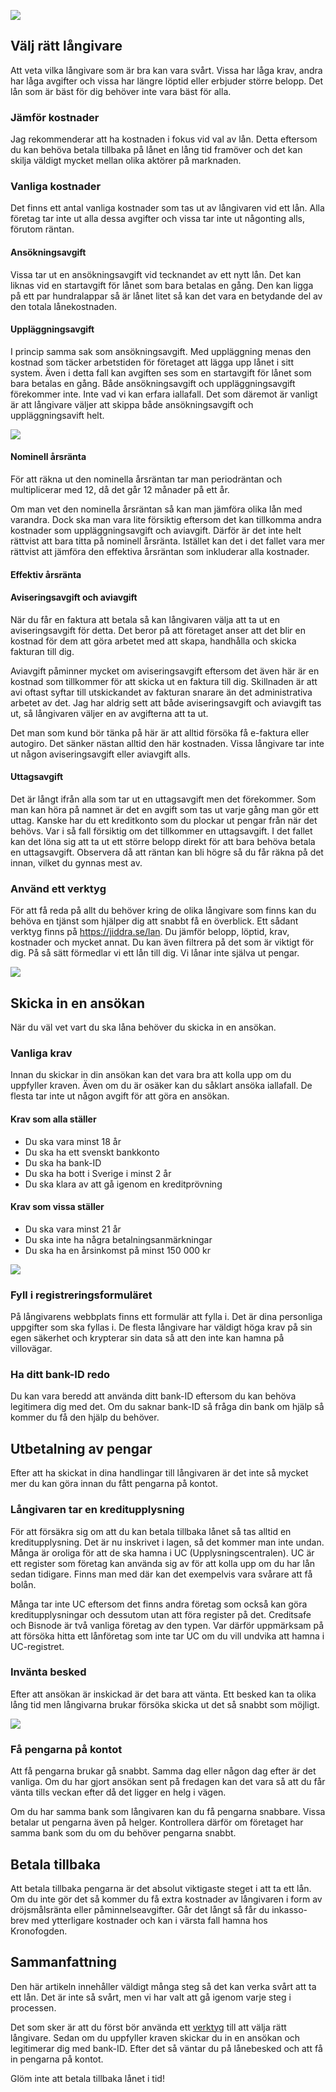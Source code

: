 ![](money-1005465_1920.jpg)

## Välj rätt långivare

Att veta vilka långivare som är bra kan vara svårt. Vissa har låga krav, andra har låga avgifter och vissa har längre löptid eller erbjuder större belopp. Det lån som är bäst för dig behöver inte vara bäst för alla.

### Jämför kostnader

Jag rekommenderar att ha kostnaden i fokus vid val av lån. Detta eftersom du kan behöva betala tillbaka på lånet en lång tid framöver och det kan skilja väldigt mycket mellan olika aktörer på marknaden.

### Vanliga kostnader

Det finns ett antal vanliga kostnader som tas ut av långivaren vid ett lån. Alla företag tar inte ut alla dessa avgifter och vissa tar inte ut någonting alls, förutom räntan.

#### Ansökningsavgift

Vissa tar ut en ansökningsavgift vid tecknandet av ett nytt lån. Det kan liknas vid en startavgift för lånet som bara betalas en gång. Den kan ligga på ett par hundralappar så är lånet litet så kan det vara en betydande del av den totala lånekostnaden.

#### Uppläggningsavgift

I princip samma sak som ansökningsavgift. Med uppläggning menas den kostnad som täcker arbetstiden för företaget att lägga upp lånet i sitt system. Även i detta fall kan avgiften ses som en startavgift för lånet som bara betalas en gång. Både ansökningsavgift och uppläggningsavgift förekommer inte. Inte vad vi kan erfara iallafall. Det som däremot är vanligt är att långivare väljer att skippa både ansökningsavgift och uppläggningsavift helt.

![](application-1756279_1920.jpg)

#### Nominell årsränta

För att räkna ut den nominella årsräntan tar man periodräntan och multiplicerar med 12, då det går 12 månader på ett år.

Om man vet den nominella årsräntan så kan man jämföra olika lån med varandra. Dock ska man vara lite försiktig eftersom det kan tillkomma andra kostnader som uppläggningsavgift och aviavgift. Därför är det inte helt rättvist att bara titta på nominell årsränta. Istället kan det i det fallet vara mer rättvist att jämföra den effektiva årsräntan som inkluderar alla kostnader.

#### Effektiv årsränta

#### Aviseringsavgift och aviavgift

När du får en faktura att betala så kan långivaren välja att ta ut en aviseringsavgift för detta. Det beror på att företaget anser att det blir en kostnad för dem att göra arbetet med att skapa, handhålla och skicka fakturan till dig.

Aviavgift påminner mycket om aviseringsavgift eftersom det även här är en kostnad som tillkommer för att skicka ut en faktura till dig. Skillnaden är att avi oftast syftar till utskickandet av fakturan snarare än det administrativa arbetet av det. Jag har aldrig sett att både aviseringsavgift och aviavgift tas ut, så långivaren väljer en av avgifterna att ta ut.

Det man som kund bör tänka på här är att alltid försöka få e-faktura eller autogiro. Det sänker nästan alltid den här kostnaden. Vissa långivare tar inte ut någon aviseringsavgift eller aviavgift alls.

#### Uttagsavgift

Det är långt ifrån alla som tar ut en uttagsavgift men det förekommer. Som man kan höra på namnet är det en avgift som tas ut varje gång man gör ett uttag. Kanske har du ett kreditkonto som du plockar ut pengar från när det behövs. Var i så fall försiktig om det tillkommer en uttagsavgift. I det fallet kan det löna sig att ta ut ett större belopp direkt för att bara behöva betala en uttagsavgift. Observera då att räntan kan bli högre så du får räkna på det innan, vilket du gynnas mest av.

### Använd ett verktyg

För att få reda på allt du behöver kring de olika långivare som finns kan du behöva en tjänst som hjälper dig att snabbt få en överblick. Ett sådant verktyg finns på https://jiddra.se/lan. Du jämför belopp, löptid, krav, kostnader och mycket annat. Du kan även filtrera på det som är viktigt för dig. På så sätt förmedlar vi ett lån till dig. Vi lånar inte själva ut pengar.

![](verktyg.jpg)

## Skicka in en ansökan

När du väl vet vart du ska låna behöver du skicka in en ansökan.

### Vanliga krav

Innan du skickar in din ansökan kan det vara bra att kolla upp om du uppfyller kraven. Även om du är osäker kan du såklart ansöka iallafall. De flesta tar inte ut någon avgift för att göra en ansökan.

#### Krav som alla ställer

- Du ska vara minst 18 år
- Du ska ha ett svenskt bankkonto
- Du ska ha bank-ID
- Du ska ha bott i Sverige i minst 2 år
- Du ska klara av att gå igenom en kreditprövning

#### Krav som vissa ställer

- Du ska vara minst 21 år
- Du ska inte ha några betalningsanmärkningar
- Du ska ha en årsinkomst på minst 150 000 kr

![](checklist-2077022_1920.jpg)

### Fyll i registreringsformuläret

På långivarens webbplats finns ett formulär att fylla i. Det är dina personliga uppgifter som ska fyllas i. De flesta långivare har väldigt höga krav på sin egen säkerhet och krypterar sin data så att den inte kan hamna på villovägar.

### Ha ditt bank-ID redo

Du kan vara beredd att använda ditt bank-ID eftersom du kan behöva legitimera dig med det. Om du saknar bank-ID så fråga din bank om hjälp så kommer du få den hjälp du behöver.

## Utbetalning av pengar

Efter att ha skickat in dina handlingar till långivaren är det inte så mycket mer du kan göra innan du fått pengarna på kontot.

### Långivaren tar en kreditupplysning

För att försäkra sig om att du kan betala tillbaka lånet så tas alltid en kreditupplysning. Det är nu inskrivet i lagen, så det kommer man inte undan. Många är oroliga för att de ska hamna i UC (Upplysningscentralen). UC är ett register som företag kan använda sig av för att kolla upp om du har lån sedan tidigare. Finns man med där kan det exempelvis vara svårare att få bolån.

Många tar inte UC eftersom det finns andra företag som också kan göra kreditupplysningar och dessutom utan att föra register på det. Creditsafe och Bisnode är två vanliga företag av den typen. Var därför uppmärksam på att försöka hitta ett lånföretag som inte tar UC om du vill undvika att hamna i UC-registret.

### Invänta besked

Efter att ansökan är inskickad är det bara att vänta. Ett besked kan ta olika lång tid men långivarna brukar försöka skicka ut det så snabbt som möjligt.

![](money-621349_1920.jpg)

### Få pengarna på kontot

Att få pengarna brukar gå snabbt. Samma dag eller någon dag efter är det vanliga. Om du har gjort ansökan sent på fredagen kan det vara så att du får vänta tills veckan efter då det ligger en helg i vägen.

Om du har samma bank som långivaren kan du få pengarna snabbare. Vissa betalar ut pengarna även på helger. Kontrollera därför om företaget har samma bank som du om du behöver pengarna snabbt.

## Betala tillbaka

Att betala tillbaka pengarna är det absolut viktigaste steget i att ta ett lån. Om du inte gör det så kommer du få extra kostnader av långivaren i form av dröjsmålsränta eller påminnelseavgifter. Går det långt så får du inkasso-brev med ytterligare kostnader och kan i värsta fall hamna hos Kronofogden.

## Sammanfattning

Den här artikeln innehåller väldigt många steg så det kan verka svårt att ta ett lån. Det är inte så svårt, men vi har valt att gå igenom varje steg i processen.

Det som sker är att du först bör använda ett [verktyg](https://jiddra.se/lan) till att välja rätt långivare. Sedan om du uppfyller kraven skickar du in en ansökan och legitimerar dig med bank-ID. Efter det så väntar du på lånebesked och att få in pengarna på kontot.

Glöm inte att betala tillbaka lånet i tid!